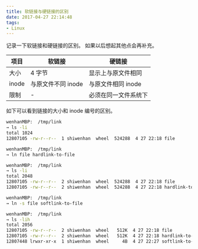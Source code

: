 ```yaml
---
title: 软链接与硬链接的区别
date: 2017-04-27 22:14:48
tags:
- Linux
---
```


记录一下软链接和硬链接的区别。
如果以后想起其他点会再补充。

项目  | 软链接           | 硬链接
------|------------------| -------------
大小  | 4 字节           | 显示上与原文件相同
inode | 与原文件不同 inode | 与原文件相同 inode
限制  | -                | 必须在同一文件系统下

如下可以看到链接的大小和 inode 编号的区别。

```bash
wenhanMBP:  /tmp/link
→ ls -li
total 1024
12807105 -rw-r--r--  1 shiwenhan  wheel  524288  4 27 22:18 file

wenhanMBP:  /tmp/link
→ ln file hardlink-to-file

wenhanMBP:  /tmp/link
→ ls -li
total 2048
12807105 -rw-r--r--  2 shiwenhan  wheel  524288  4 27 22:18 file
12807105 -rw-r--r--  2 shiwenhan  wheel  524288  4 27 22:18 hardlink-to-file

wenhanMBP:  /tmp/link
→ ln -s file softlink-to-file

wenhanMBP:  /tmp/link
→ ls -lih
total 2056
12807105 -rw-r--r--  2 shiwenhan  wheel   512K  4 27 22:18 file
12807105 -rw-r--r--  2 shiwenhan  wheel   512K  4 27 22:18 hardlink-to-file
12807448 lrwxr-xr-x  1 shiwenhan  wheel     4B  4 27 22:27 softlink-to-file -> file
```
